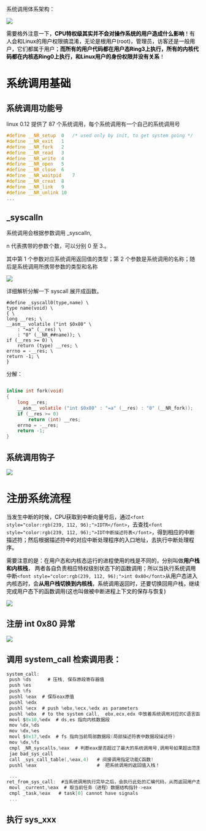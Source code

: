 系统调用体系架构：

![](https://cdn.nlark.com/yuque/0/2025/png/21562848/1737521119526-f1b90fd9-213a-4919-9501-11e65d66276f.png)

<font style="color:rgb(0, 0, 0);">需要格外注意一下，</font>**<font style="color:rgb(0, 0, 0);">CPU特权级其实并不会对操作系统的用户造成什么影响</font>**<font style="color:rgb(0, 0, 0);">！有人会和Linux的用户权限搞混淆，无论是根用户(root)，管理员，访客还是一般用户，它们都属于用户；</font>**<font style="color:rgb(0, 0, 0);">而所有的用户代码都在用户态Ring3上执行，所有的内核代码都在内核态Ring0上执行，和Linux用户的身份权限并没有关系</font>**<font style="color:rgb(0, 0, 0);">！</font>

# <font style="color:rgb(0, 0, 0);">系统调用基础</font>
## 系统调用功能号
linux 0.12 提供了 87 个系统调用，每个系统调用有一个自己的系统调用号

```c
#define __NR_setup	0	/* used only by init, to get system going */
#define __NR_exit	1
#define __NR_fork	2
#define __NR_read	3
#define __NR_write	4
#define __NR_open	5
#define __NR_close	6
#define __NR_waitpid	7
#define __NR_creat	8
#define __NR_link	9
#define __NR_unlink	10
...
```

## _syscalln
系统调用会根据参数调用 _syscalln,

n 代表携带的参数个数，可以分别 0 至 3.。

其中第 1 个参数对应系统调用返回值的类型；第 2 个参数是系统调用的名称；随后是系统调用所携带参数的类型和名称

![](https://cdn.nlark.com/yuque/0/2024/png/21562848/1730123215278-a0f4eb46-3578-4d20-99ef-59e020769a77.png)



详细解析分解一下 syscall 展开成函数。

```plain
#define _syscall0(type,name) \
type name(void) \
{ \
long __res; \
__asm__ volatile ("int $0x80" \
	: "=a" (__res) \
	: "0" (__NR_##name)); \
if (__res >= 0) \
	return (type) __res; \
errno = -__res; \
return -1; \
}
```

 分解：

```c

inline int fork(void) 
{ 
    long __res; 
    __asm__ volatile ("int $0x80" : "=a" (__res) : "0" (__NR_fork)); 
    if (__res >= 0) 
        return (int) __res; 
    errno = -__res; 
    return -1; 
}
```

## 系统调用钩子
![](https://cdn.nlark.com/yuque/0/2024/png/21562848/1730123886681-c5b1b18d-41f2-4d31-9614-188a4f807c39.png)

# 注册系统流程
<font style="color:rgb(0, 0, 0);">当发生中断的时候，CPU获取到中断向量号后，通过</font>`<font style="color:rgb(239, 112, 96);">IDTR</font>`<font style="color:rgb(0, 0, 0);">，去查找</font>`<font style="color:rgb(239, 112, 96);">IDT中断描述符表</font>`<font style="color:rgb(0, 0, 0);">，得到相应的中断描述符；然后根据描述符中的对应中断处理程序的入口地址，去执行中断处理程序。</font>

<font style="color:rgb(0, 0, 0);">需要注意的是：在用户态和内核态运行的进程使用的栈是不同的，分别叫做</font>**<font style="color:rgb(0, 0, 0);">用户栈和内核栈</font>**<font style="color:rgb(0, 0, 0);">， 两者各自负责相应特权级别状态下的函数调用；所以当执行系统调用中断</font>`<font style="color:rgb(239, 112, 96);">int 0x80</font>`<font style="color:rgb(0, 0, 0);">从用户态进入内核态时，会</font>**<font style="color:rgb(0, 0, 0);">从用户栈切换到内核栈</font>**<font style="color:rgb(0, 0, 0);">，系统调用返回时，还要切换回用户栈，继续完成用户态下的函数调用(这也叫做被中断进程上下文的保存与恢复)</font>

![](https://cdn.nlark.com/yuque/0/2025/png/21562848/1737678726341-aab877c1-a76f-4594-b314-ffa9eb5ab67d.png)

## 注册 int 0x80 异常
![](https://cdn.nlark.com/yuque/0/2024/png/21562848/1730706306972-5b30be88-c091-44e4-9d0f-591a3d04febe.png)

## 调用 system_call 检索调用表：
```c
system_call:
 push %ds      # 压栈, 保存原段寄存器值
 push %es
 push %fs   
 pushl %eax  # 保存eax原值
 pushl %edx  
 pushl %ecx  # push %ebx,%ecx,%edx as parameters
 pushl %ebx  # to the system call,  ebx,ecx,edx 中放着系统调用对应的C语言函数的参数
 movl $0x10,%edx  # ds,es 指向内核数据段
 mov %dx,%ds
 mov %dx,%es
 movl $0x17,%edx  # fs 指向当前局部数据段(局部描述符表中数据段描述符)
 mov %dx,%fs
 cmpl _NR_syscalls,%eax  # 判断eax是否超过了最大的系统调用号,调用号如果超出范围的话就跳转!
 jae bad_sys_call
 call _sys_call_table(,%eax,4)   # 间接调用指定功能C函数!
 pushl %eax                      #  把系统调用的返回值入栈！

 ...
ret_from_sys_call:  #当系统调用执行完毕之后，会执行此处的汇编代码，从而返回用户态
 movl _current,%eax  # 取当前任务（进程）数据结构指针->eax
 cmpl _task,%eax   # task[0] cannot have signals
 ...
```

## 执行 sys_xxx